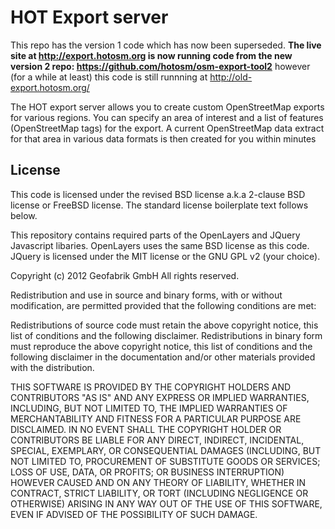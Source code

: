 # HOT Export server

This repo has the version 1 code which has now been superseded. **The live site at http://export.hotosm.org is now running code from the new version 2 repo: https://github.com/hotosm/osm-export-tool2** however (for a while at least) this code is still runnning at http://old-export.hotosm.org/

The HOT export server allows you to create custom OpenStreetMap exports for various regions. You can specify an area of interest and a list of features (OpenStreetMap tags) for the export. A current OpenStreetMap data extract for that area in various data formats is then created for you within minutes

## License

This code is licensed under the revised BSD license a.k.a 2-clause BSD license or FreeBSD license. The standard license boilerplate text follows below.

This repository contains required parts of the OpenLayers and JQuery Javascript libaries. OpenLayers uses the same BSD license as this code. JQuery is licensed under the MIT license or the GNU GPL v2 (your choice).

Copyright (c) 2012 Geofabrik GmbH All rights reserved.

Redistribution and use in source and binary forms, with or without modification, are permitted provided that the following conditions are met:

Redistributions of source code must retain the above copyright notice, this list of conditions and the following disclaimer. Redistributions in binary form must reproduce the above copyright notice, this list of conditions and the following disclaimer in the documentation and/or other materials provided with the distribution.

THIS SOFTWARE IS PROVIDED BY THE COPYRIGHT HOLDERS AND CONTRIBUTORS "AS IS" AND ANY EXPRESS OR IMPLIED WARRANTIES, INCLUDING, BUT NOT LIMITED TO, THE IMPLIED WARRANTIES OF MERCHANTABILITY AND FITNESS FOR A PARTICULAR PURPOSE ARE DISCLAIMED. IN NO EVENT SHALL THE COPYRIGHT HOLDER OR CONTRIBUTORS BE LIABLE FOR ANY DIRECT, INDIRECT, INCIDENTAL, SPECIAL, EXEMPLARY, OR CONSEQUENTIAL DAMAGES (INCLUDING, BUT NOT LIMITED TO, PROCUREMENT OF SUBSTITUTE GOODS OR SERVICES; LOSS OF USE, DATA, OR PROFITS; OR BUSINESS INTERRUPTION) HOWEVER CAUSED AND ON ANY THEORY OF LIABILITY, WHETHER IN CONTRACT, STRICT LIABILITY, OR TORT (INCLUDING NEGLIGENCE OR OTHERWISE) ARISING IN ANY WAY OUT OF THE USE OF THIS SOFTWARE, EVEN IF ADVISED OF THE POSSIBILITY OF SUCH DAMAGE.
